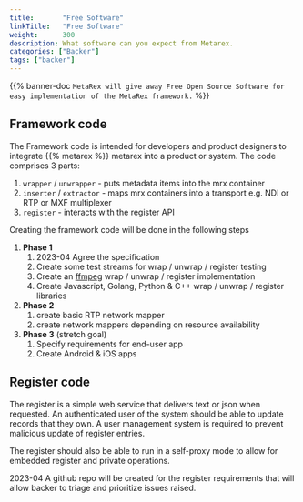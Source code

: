 ```yaml
---
title:       "Free Software"
linkTitle:   "Free Software"
weight:      300
description: What software can you expect from Metarex.
categories: ["Backer"]
tags: ["backer"]
---
```


{{% banner-doc `MetaRex will give away Free Open Source Software for easy
implementation of the MetaRex framework.` %}}

## Framework code

The Framework code is intended for developers and product designers to integrate
{{% metarex %}} metarex into a product or system. The code comprises 3 parts:

1. `wrapper` / `unwrapper` - puts metadata items into the mrx container
1. `inserter` / `extractor` - maps mrx containers into a transport e.g. NDI or RTP or MXF multiplexer
1. `register` - interacts with the register API

Creating the framework code will be done in the following steps

1. **Phase 1**
   1. <span class="ui small right pointing red basic label">2023-04</span> Agree the specification
   1. Create some test streams for wrap / unwrap / register testing
   1. Create an [ffmpeg](https://ffmpeg.org/) wrap / unwrap / register implementation
   1. Create Javascript, Golang,  Python & C++ wrap / unwrap / register libraries
1. **Phase 2**
   1. create basic RTP network mapper
   1. create network mappers depending on resource availability
2. **Phase 3** (stretch goal)
   1. Specify requirements for end-user app
   1. Create Android & iOS apps

## Register code

The register is a simple web service that delivers text or json when requested.
An authenticated user of the system should be able to update records that they
own. A user management system is required to prevent malicious update of
register entries.

The register should also be able to run in a self-proxy mode to allow for
embedded register and private operations.

<span class="ui small right pointing red basic label">2023-04</span> A github
repo will be created for the register requirements that will allow backer to
triage and prioritize issues raised.